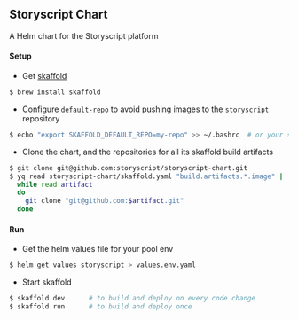 ## Storyscript Chart

A Helm chart for the Storyscript platform

#### Setup

- Get [skaffold](https://skaffold.dev/docs/install/)
```bash
$ brew install skaffold
```
- Configure [`default-repo`](https://skaffold.dev/docs/environment/image-registries/) to avoid pushing images to the `storyscript` repository
```bash
$ echo "export SKAFFOLD_DEFAULT_REPO=my-repo" >> ~/.bashrc  # or your shell
```
- Clone the chart, and the repositories for all its skaffold build artifacts
```bash
$ git clone git@github.com:storyscript/storyscript-chart.git
$ yq read storyscript-chart/skaffold.yaml "build.artifacts.*.image" |
  while read artifact
  do
    git clone "git@github.com:$artifact.git"
  done
```

#### Run
- Get the helm values file for your pool env
```bash
$ helm get values storyscript > values.env.yaml
```

- Start skaffold
```bash
$ skaffold dev      # to build and deploy on every code change
$ skaffold run      # to build and deploy once
```

